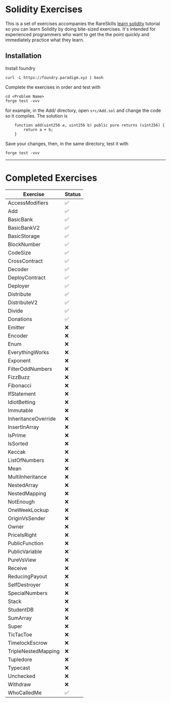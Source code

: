 # Solidity Exercises

This is a set of exercises accompanies the RareSkills [learn solidity](https://rareskills.io/learn-solidity) tutorial so you can learn Solidity by doing bite-sized exercises. It's intended for experienced programmers who want to get the the point quickly and immediately practice what they learn.

## Installation

Install foundry

```
curl -L https://foundry.paradigm.xyz | bash
```
Complete the exercises in order and test with

```
cd <Problem Name>
forge test -vvv
```

for example, in the Add/ directory, open `src/Add.sol` and change the code so it compiles. The solution is

```solidity
    function add(uint256 a, uint256 b) public pure returns (uint256) {
        return a + b;
    }
```

Save your changes, then, in the same directory, test it with

```
forge test -vvv
```

--------------------------------------------

# Completed Exercises



| Exercise             | Status |
|----------------------|--------|
| AccessModifiers      | ✅     |
| Add                  | ✅     |
| BasicBank            | ✅     |
| BasicBankV2          | ✅     |
| BasicStorage         | ✅     |
| BlockNumber          | ✅     |
| CodeSize             | ✅     |
| CrossContract        | ✅     |
| Decoder              | ✅     |
| DeployContract       | ✅     |
| Deployer             | ✅     |
| Distribute           | ✅     |
| DistributeV2         | ✅     |
| Divide               | ✅     |
| Donations            | ✅     |
| Emitter              | ❌     |
| Encoder              | ❌     |
| Enum                 | ❌     |
| EverythingWorks      | ❌     |
| Exponent             | ❌     |
| FilterOddNumbers     | ❌     |
| FizzBuzz             | ❌     |
| Fibonacci            | ❌     |
| IfStatement          | ❌     |
| IdiotBetting         | ❌     |
| Immutable            | ❌     |
| InheritanceOverride  | ❌     |
| InsertInArray        | ❌     |
| IsPrime              | ❌     |
| IsSorted             | ❌     |
| Keccak               | ❌     |
| ListOfNumbers        | ❌     |
| Mean                 | ❌     |
| MultiInheritance     | ❌     |
| NestedArray          | ❌     |
| NestedMapping        | ❌     |
| NotEnough            | ❌     |
| OneWeekLockup        | ❌     |
| OriginVsSender       | ❌     |
| Owner                | ❌     |
| PriceIsRight         | ❌     |
| PublicFunction       | ❌     |
| PublicVariable       | ❌     |
| PureVsView           | ❌     |
| Receive              | ❌     |
| ReducingPayout       | ❌     |
| SelfDestroyer        | ❌     |
| SpecialNumbers       | ❌     |
| Stack                | ❌     |
| StudentDB            | ❌     |
| SumArray             | ❌     |
| Super                | ❌     |
| TicTacToe            | ❌     |
| TimelockEscrow       | ❌     |
| TripleNestedMapping  | ❌     |
| Tupledore            | ❌     |
| Typecast             | ❌     |
| Unchecked            | ❌     |
| Withdraw             | ❌     |
| WhoCalledMe          | ✅     |